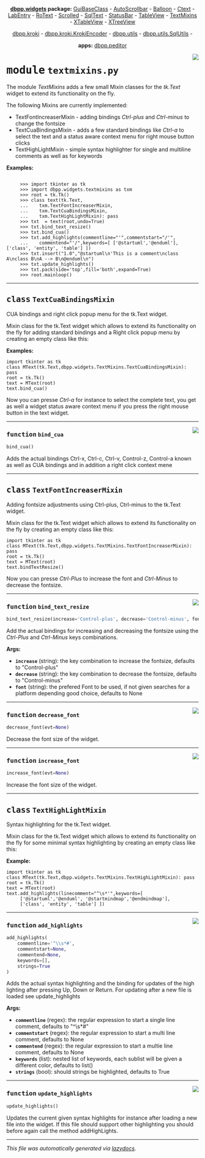 <center>

**[dbpp.widgets](dbpp.widgets.md) package:** 
[GuiBaseClass](dbpp.widgets.guibaseclass.md) -
[AutoScrollbar](dbpp.widgets.autoscrollbar.md) -
[Balloon](dbpp.widgets.balloon.md) -
[Ctext](dbpp.widgets.ctext.md) -
[LabEntry](dbpp.widgets.labentry.md) -
[RoText](dbpp.widgets.rotext.md) -
[Scrolled](dbpp.widgets.scrolled.md) -
[SqlText](dbpp.widgets.sqltext.md) -
[StatusBar](dbpp.widgets.statusbar.md) -
[TableView](dbpp.widgets.tableview.md) -
[TextMixins](dbpp.widgets.textmixins.md) -
[XTableView](dbpp.widgets.xtableview.md) -
[XTreeView](dbpp.widgets.xtreeview.md) 

[dbpp.kroki](dbpp.kroki.md) - 
[dbpp.kroki.KrokiEncoder](dbpp.kroki.krokiencoder.md) -
[dbpp.utils](dbpp.utils.md) - 
[dbpp.utils.SqlUtils](dbpp.utils.sqlutils.md)  -

**apps:** [dbpp.peditor](dbpp.peditor.pumleditor.md)


</center>

<!-- markdownlint-disable -->

<a href="../dbpp/widgets/textmixins.py#L0"><img align="right" style="float:right;" src="https://img.shields.io/badge/-source-cccccc?style=flat-square" /></a>

# <kbd>module</kbd> `textmixins.py`
The module *TextMixins* adds a few small Mixin classes for the *tk.Text* widget to extend its functionality on the fly. 

The following Mixins are currently implemented: 


- TextFontIncreaserMixin - adding bindings *Ctrl-plus* and *Ctrl-minus* to change the fontsize 
- TextCuaBindingsMixin  - adds a few standard bindings like *Ctrl-a* to select the text and a status aware context menu for right mouse button clicks 
- TextHighLightMixin - simple syntax highlighter for single and multiline comments as well as for keywords 



**Examples:**
 

```

     >>> import tkinter as tk
     >>> import dbpp.widgets.textmixins as txm
     >>> root = tk.Tk()
     >>> class text(tk.Text,
     ...    txm.TextFontIncreaserMixin,
     ...    txm.TextCuaBindingsMixin,
     ...    txm.TextHighLightMixin): pass
     >>> txt  = text(root,undo=True) 
     >>> txt.bind_text_resize()
     >>> txt.bind_cua()
     >>> txt.add_highlights(commentline="'",commentstart="/'",
     ...    commentend="'/",keywords=[ ['@startuml','@enduml'], ['class', 'entity', 'table'] ])
     >>> txt.insert("1.0","@startuml\n'This is a comment\nclass A\nclass B\nA --> B\n@enduml\n")
     >>> txt.update_highlights()
     >>> txt.pack(side='top',fill='both',expand=True)
     >>> root.mainloop()        

``` 



---

## <kbd>class</kbd> `TextCuaBindingsMixin`
CUA bindings and right click popup menu for the tk.Text widget. 

Mixin class for the tk.Text widget which allows to extend its functionality on the fly for adding standard bindings and a Right click popup menu  by creating an empty class like this: 



**Examples:**
 

```
import tkinter as tk
class MText(tk.Text,dbpp.widgets.TextMixins.TextCuaBindingsMixin): pass
root = tk.Tk()
text = MText(root)
text.bind_cua()
``` 

Now you can presse *Ctrl-a* for instance to select the complete text, you get as well a widget status aware context menu if you press the right mouse button in the text widget. 




---

<a href="../dbpp/widgets/textmixins.py#L120"><img align="right" style="float:right;" src="https://img.shields.io/badge/-source-cccccc?style=flat-square" /></a>

### <kbd>function</kbd> `bind_cua`

```python
bind_cua()
```

Adds the actual bindings Ctrl-x, Ctrl-c, Ctrl-v, Control-z, Control-a known as well as CUA bindings and in addition a right click context mene 


---

## <kbd>class</kbd> `TextFontIncreaserMixin`
Adding fontsize adjustments using Ctrl-plus, Ctrl-minus to the tk.Text widget. 

Mixin class for the tk.Text widget which allows to extend its functionality on the fly by creating an empty class like this: 

```
import tkinter as tk
class MText(tk.Text,dbpp.widgets.TextMixins.TextFontIncreaserMixin): pass
root = tk.Tk()
text = MText(root)
text.bindTextResize()
``` 

Now you can presse *Ctrl-Plus* to increase the font and *Ctrl-Minus* to decrease the fontsize. 




---

<a href="../dbpp/widgets/textmixins.py#L60"><img align="right" style="float:right;" src="https://img.shields.io/badge/-source-cccccc?style=flat-square" /></a>

### <kbd>function</kbd> `bind_text_resize`

```python
bind_text_resize(increase='Control-plus', decrease='Control-minus', font=None)
```

Add the actual bindings for increasing and decreasing the fontsize using the *Ctrl-Plus* and *Ctrl-Minus* keys combinations. 



**Args:**
 
 - <b>`increase`</b> (string):  the key combination to increase the fontsize, defaults to "Control-plus" 
 - <b>`decrease`</b> (string):  the key combination to decrease the fontsize, defaults to "Control-minus"             
 - <b>`font`</b> (string):  the prefered Font to be used, if not given searches for a platform depending good choice, defaults to None 

---

<a href="../dbpp/widgets/textmixins.py#L93"><img align="right" style="float:right;" src="https://img.shields.io/badge/-source-cccccc?style=flat-square" /></a>

### <kbd>function</kbd> `decrease_font`

```python
decrease_font(evt=None)
```

Decrease the font size of the widget. 

---

<a href="../dbpp/widgets/textmixins.py#L88"><img align="right" style="float:right;" src="https://img.shields.io/badge/-source-cccccc?style=flat-square" /></a>

### <kbd>function</kbd> `increase_font`

```python
increase_font(evt=None)
```

Increase the font size of the widget. 


---

## <kbd>class</kbd> `TextHighLightMixin`
Syntax highlighting for the tk.Text widget. 

Mixin class for the tk.Text widget which allows to extend its functionality on the fly for some minimal syntax highlighting by creating an empty class like this: 



**Example:**
 

```
import tkinter as tk
class MText(tk.Text,dbpp.widgets.TextMixins.TextHighLightMixin): pass
root = tk.Tk()
text = MText(root)
text.add_highlights(linecomment="^\s*'",keywords=[ 
     ['@startuml','@enduml', '@startmindmap','@endmindmap'], 
     ['class', 'entity', 'table'] ])
``` 




---

<a href="../dbpp/widgets/textmixins.py#L198"><img align="right" style="float:right;" src="https://img.shields.io/badge/-source-cccccc?style=flat-square" /></a>

### <kbd>function</kbd> `add_highlights`

```python
add_highlights(
    commentline='^\\s*#',
    commentstart=None,
    commentend=None,
    keywords=[],
    strings=True
)
```

Adds the actual syntax highlighting and the binding for updates of the high lighting after pressing Up, Down or Return. For updating after a new file is loaded see update_highlights 



**Args:**
 
 - <b>`commentline`</b> (regex):  the regular expression to start a single line comment, defaults to "^\s*#" 
 - <b>`commentstart`</b> (regex):  the regular expression to start a multi line comment, defaults to None 
 - <b>`commentend`</b> (regex):  the regular expression to start a multie line comment, defaults to None             
 - <b>`keywords`</b> (list):  nested list of keywords, each sublist will be given a different color, defaults to list() 
 - <b>`strings`</b> (bool):  should strings be highlighted, defaults to True 



---

<a href="../dbpp/widgets/textmixins.py#L234"><img align="right" style="float:right;" src="https://img.shields.io/badge/-source-cccccc?style=flat-square" /></a>

### <kbd>function</kbd> `update_highlights`

```python
update_highlights()
```

Updates the current given syntax highlights for instance after loading a new file into the widget. If this file should support other highlighting you should before again call the method addHighLights. 




---

_This file was automatically generated via [lazydocs](https://github.com/ml-tooling/lazydocs)._
